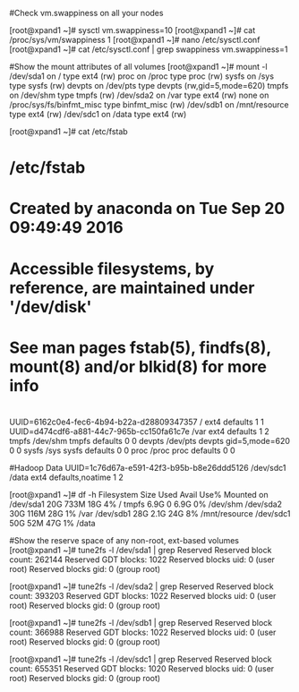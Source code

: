 #Check vm.swappiness on all your nodes

[root@xpand1 ~]# sysctl vm.swappiness=10
[root@xpand1 ~]# cat /proc/sys/vm/swappiness
1
[root@xpand1 ~]# nano /etc/sysctl.conf
[root@xpand1 ~]# cat /etc/sysctl.conf | grep swappiness
vm.swappiness=1

#Show the mount attributes of all volumes
[root@xpand1 ~]# mount -l
/dev/sda1 on / type ext4 (rw)
proc on /proc type proc (rw)
sysfs on /sys type sysfs (rw)
devpts on /dev/pts type devpts (rw,gid=5,mode=620)
tmpfs on /dev/shm type tmpfs (rw)
/dev/sda2 on /var type ext4 (rw)
none on /proc/sys/fs/binfmt_misc type binfmt_misc (rw)
/dev/sdb1 on /mnt/resource type ext4 (rw)
/dev/sdc1 on /data type ext4 (rw)

[root@xpand1 ~]# cat /etc/fstab

#
# /etc/fstab
# Created by anaconda on Tue Sep 20 09:49:49 2016
#
# Accessible filesystems, by reference, are maintained under '/dev/disk'
# See man pages fstab(5), findfs(8), mount(8) and/or blkid(8) for more info
#
UUID=6162c0e4-fec6-4b94-b22a-d28809347357 /                       ext4    defaults        1 1
UUID=d474cdf6-a881-44c7-965b-cc150fa61c7e /var                    ext4    defaults        1 2
tmpfs                   /dev/shm                tmpfs   defaults        0 0
devpts                  /dev/pts                devpts  gid=5,mode=620  0 0
sysfs                   /sys                    sysfs   defaults        0 0
proc                    /proc                   proc    defaults        0 0


#Hadoop Data
UUID=1c76d67a-e591-42f3-b95b-b8e26ddd5126 /dev/sdc1                               /data                   ext4    defaults,noatime        1 2


[root@xpand1 ~]# df -h
Filesystem      Size  Used Avail Use% Mounted on
/dev/sda1        20G  733M   18G   4% /
tmpfs           6.9G     0  6.9G   0% /dev/shm
/dev/sda2        30G  116M   28G   1% /var
/dev/sdb1        28G  2.1G   24G   8% /mnt/resource
/dev/sdc1        50G   52M   47G   1% /data


#Show the reserve space of any non-root, ext-based volumes
[root@xpand1 ~]# tune2fs -l /dev/sda1 | grep Reserved
Reserved block count:     262144
Reserved GDT blocks:      1022
Reserved blocks uid:      0 (user root)
Reserved blocks gid:      0 (group root)

[root@xpand1 ~]# tune2fs -l /dev/sda2 | grep Reserved
Reserved block count:     393203
Reserved GDT blocks:      1022
Reserved blocks uid:      0 (user root)
Reserved blocks gid:      0 (group root)

[root@xpand1 ~]# tune2fs -l /dev/sdb1 | grep Reserved
Reserved block count:     366988
Reserved GDT blocks:      1022
Reserved blocks uid:      0 (user root)
Reserved blocks gid:      0 (group root)

[root@xpand1 ~]# tune2fs -l /dev/sdc1 | grep Reserved
Reserved block count:     655351
Reserved GDT blocks:      1020
Reserved blocks uid:      0 (user root)
Reserved blocks gid:      0 (group root)
